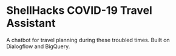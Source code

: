 # ShellHacks COVID-19 Travel Assistant
A chatbot for travel planning during these troubled times. Built on Dialogflow and BigQuery.
